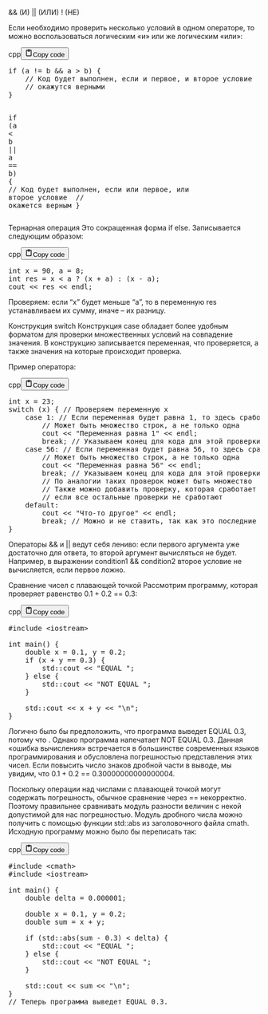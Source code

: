 <p>&amp;&amp; (И)
|| (ИЛИ)
! (НЕ)</p>
<p>Если необходимо проверить несколько условий в одном операторе, 
то можно воспользоваться логическим «и» или же логическим «или»:</p>
<div class="code_element"><div class="lang_line"><text>cpp</text><button class="copy_code_button" onclick="CopyCode(this)"><svg style="width: 1.2em;height: 1.2em;" aria-hidden="true" xmlns="http://www.w3.org/2000/svg" fill="none" viewBox="0 0 24 24"><path stroke="currentColor" stroke-linecap="round" stroke-linejoin="round" stroke-width="2" d="M15 4h3a1 1 0 0 1 1 1v15a1 1 0 0 1-1 1H6a1 1 0 0 1-1-1V5a1 1 0 0 1 1-1h3m0 3h6m-5-4v4h4V3h-4Z"/></svg><text>Copy code</text></button></div><div class="code language-cpp"><div class="highlight"><pre><span></span><span class="k">if</span><span class="w"> </span><span class="p">(</span><span class="n">a</span><span class="w"> </span><span class="o">!=</span><span class="w"> </span><span class="n">b</span><span class="w"> </span><span class="o">&amp;&amp;</span><span class="w"> </span><span class="n">a</span><span class="w"> </span><span class="o">&gt;</span><span class="w"> </span><span class="n">b</span><span class="p">)</span><span class="w"> </span><span class="p">{</span>
<span class="w">    </span><span class="c1">// Код будет выполнен, если и первое, и второе условие</span>
<span class="w">    </span><span class="c1">// окажутся верными</span>
<span class="p">}</span>

<span class="k">if</span><span class="w"> </span><span class="p">(</span><span class="n">a</span><span class="w"> </span><span class="o">&lt;</span><span class="w"> </span><span class="n">b</span><span class="w"> </span><span class="o">||</span><span class="w"> </span><span class="n">a</span><span class="w"> </span><span class="o">==</span><span class="w"> </span><span class="n">b</span><span class="p">)</span><span class="w"> </span><span class="p">{</span>
<span class="w">    </span><span class="c1">// Код будет выполнен, если или первое, или второе условие</span>
<span class="w">    </span><span class="c1">// окажется верным</span>
<span class="p">}</span>
</pre></div></div></div>

<p>Тернарная операция
Это сокращенная форма if else. Записывается следующим образом:</p>
<div class="code_element"><div class="lang_line"><text>cpp</text><button class="copy_code_button" onclick="CopyCode(this)"><svg style="width: 1.2em;height: 1.2em;" aria-hidden="true" xmlns="http://www.w3.org/2000/svg" fill="none" viewBox="0 0 24 24"><path stroke="currentColor" stroke-linecap="round" stroke-linejoin="round" stroke-width="2" d="M15 4h3a1 1 0 0 1 1 1v15a1 1 0 0 1-1 1H6a1 1 0 0 1-1-1V5a1 1 0 0 1 1-1h3m0 3h6m-5-4v4h4V3h-4Z"/></svg><text>Copy code</text></button></div><div class="code language-cpp"><div class="highlight"><pre><span></span><span class="kt">int</span><span class="w"> </span><span class="n">x</span><span class="w"> </span><span class="o">=</span><span class="w"> </span><span class="mi">90</span><span class="p">,</span><span class="w"> </span><span class="n">a</span><span class="w"> </span><span class="o">=</span><span class="w"> </span><span class="mi">8</span><span class="p">;</span>
<span class="kt">int</span><span class="w"> </span><span class="n">res</span><span class="w"> </span><span class="o">=</span><span class="w"> </span><span class="n">x</span><span class="w"> </span><span class="o">&lt;</span><span class="w"> </span><span class="n">a</span><span class="w"> </span><span class="o">?</span><span class="w"> </span><span class="p">(</span><span class="n">x</span><span class="w"> </span><span class="o">+</span><span class="w"> </span><span class="n">a</span><span class="p">)</span><span class="w"> </span><span class="o">:</span><span class="w"> </span><span class="p">(</span><span class="n">x</span><span class="w"> </span><span class="o">-</span><span class="w"> </span><span class="n">a</span><span class="p">);</span>
<span class="n">cout</span><span class="w"> </span><span class="o">&lt;&lt;</span><span class="w"> </span><span class="n">res</span><span class="w"> </span><span class="o">&lt;&lt;</span><span class="w"> </span><span class="n">endl</span><span class="p">;</span>
</pre></div></div></div>

<p>Проверяем: если “x” будет меньше “а”, то в переменную res устанавливаем их сумму, иначе – их разницу. </p>
<p>Конструкция switch
Конструкция case обладает более удобным форматом для проверки множественных условий на совпадение значения. 
В конструкцию записывается переменная, что проверяется, а также значения на которые происходит проверка.</p>
<p>Пример оператора:</p>
<div class="code_element"><div class="lang_line"><text>cpp</text><button class="copy_code_button" onclick="CopyCode(this)"><svg style="width: 1.2em;height: 1.2em;" aria-hidden="true" xmlns="http://www.w3.org/2000/svg" fill="none" viewBox="0 0 24 24"><path stroke="currentColor" stroke-linecap="round" stroke-linejoin="round" stroke-width="2" d="M15 4h3a1 1 0 0 1 1 1v15a1 1 0 0 1-1 1H6a1 1 0 0 1-1-1V5a1 1 0 0 1 1-1h3m0 3h6m-5-4v4h4V3h-4Z"/></svg><text>Copy code</text></button></div><div class="code language-cpp"><div class="highlight"><pre><span></span><span class="kt">int</span><span class="w"> </span><span class="n">x</span><span class="w"> </span><span class="o">=</span><span class="w"> </span><span class="mi">23</span><span class="p">;</span>
<span class="k">switch</span><span class="w"> </span><span class="p">(</span><span class="n">x</span><span class="p">)</span><span class="w"> </span><span class="p">{</span><span class="w"> </span><span class="c1">// Проверяем переменную x</span>
<span class="w">    </span><span class="k">case</span><span class="w"> </span><span class="mi">1</span><span class="p">:</span><span class="w"> </span><span class="c1">// Если переменная будет равна 1, то здесь сработает код</span>
<span class="w">        </span><span class="c1">// Может быть множество строк, а не только одна</span>
<span class="w">        </span><span class="n">cout</span><span class="w"> </span><span class="o">&lt;&lt;</span><span class="w"> </span><span class="s">&quot;Переменная равна 1&quot;</span><span class="w"> </span><span class="o">&lt;&lt;</span><span class="w"> </span><span class="n">endl</span><span class="p">;</span>
<span class="w">        </span><span class="k">break</span><span class="p">;</span><span class="w"> </span><span class="c1">// Указываем конец для кода для этой проверки</span>
<span class="w">    </span><span class="k">case</span><span class="w"> </span><span class="mi">56</span><span class="p">:</span><span class="w"> </span><span class="c1">// Если переменная будет равна 56, то здесь сработает код</span>
<span class="w">        </span><span class="c1">// Может быть множество строк, а не только одна</span>
<span class="w">        </span><span class="n">cout</span><span class="w"> </span><span class="o">&lt;&lt;</span><span class="w"> </span><span class="s">&quot;Переменная равна 56&quot;</span><span class="w"> </span><span class="o">&lt;&lt;</span><span class="w"> </span><span class="n">endl</span><span class="p">;</span>
<span class="w">        </span><span class="k">break</span><span class="p">;</span><span class="w"> </span><span class="c1">// Указываем конец для кода для этой проверки</span>
<span class="w">        </span><span class="c1">// По аналогии таких проверок может быть множество</span>
<span class="w">        </span><span class="c1">// Также можно добавить проверку, которая сработает в случае</span>
<span class="w">        </span><span class="c1">// если все остальные проверки не сработают</span>
<span class="w">    </span><span class="k">default</span><span class="o">:</span>
<span class="w">        </span><span class="n">cout</span><span class="w"> </span><span class="o">&lt;&lt;</span><span class="w"> </span><span class="s">&quot;Что-то другое&quot;</span><span class="w"> </span><span class="o">&lt;&lt;</span><span class="w"> </span><span class="n">endl</span><span class="p">;</span>
<span class="w">        </span><span class="k">break</span><span class="p">;</span><span class="w"> </span><span class="c1">// Можно и не ставить, так как это последние условие</span>
<span class="p">}</span>
</pre></div></div></div>

<p>Операторы &amp;&amp; и || ведут себя лениво: если первого аргумента уже достаточно для ответа, то второй аргумент вычисляться не будет. 
Например, в выражении condition1 &amp;&amp; condition2 второе условие не вычисляется, если первое ложно.</p>
<p>Сравнение чисел с плавающей точкой
Рассмотрим программу, которая проверяет равенство 0.1 + 0.2 == 0.3:</p>
<div class="code_element"><div class="lang_line"><text>cpp</text><button class="copy_code_button" onclick="CopyCode(this)"><svg style="width: 1.2em;height: 1.2em;" aria-hidden="true" xmlns="http://www.w3.org/2000/svg" fill="none" viewBox="0 0 24 24"><path stroke="currentColor" stroke-linecap="round" stroke-linejoin="round" stroke-width="2" d="M15 4h3a1 1 0 0 1 1 1v15a1 1 0 0 1-1 1H6a1 1 0 0 1-1-1V5a1 1 0 0 1 1-1h3m0 3h6m-5-4v4h4V3h-4Z"/></svg><text>Copy code</text></button></div><div class="code language-cpp"><div class="highlight"><pre><span></span><span class="cp">#include</span><span class="w"> </span><span class="cpf">&lt;iostream&gt;</span>
<span class="w"> </span>
<span class="kt">int</span><span class="w"> </span><span class="nf">main</span><span class="p">()</span><span class="w"> </span><span class="p">{</span>
<span class="w">    </span><span class="kt">double</span><span class="w"> </span><span class="n">x</span><span class="w"> </span><span class="o">=</span><span class="w"> </span><span class="mf">0.1</span><span class="p">,</span><span class="w"> </span><span class="n">y</span><span class="w"> </span><span class="o">=</span><span class="w"> </span><span class="mf">0.2</span><span class="p">;</span>
<span class="w">    </span><span class="k">if</span><span class="w"> </span><span class="p">(</span><span class="n">x</span><span class="w"> </span><span class="o">+</span><span class="w"> </span><span class="n">y</span><span class="w"> </span><span class="o">==</span><span class="w"> </span><span class="mf">0.3</span><span class="p">)</span><span class="w"> </span><span class="p">{</span>
<span class="w">        </span><span class="n">std</span><span class="o">::</span><span class="n">cout</span><span class="w"> </span><span class="o">&lt;&lt;</span><span class="w"> </span><span class="s">&quot;EQUAL &quot;</span><span class="p">;</span>
<span class="w">    </span><span class="p">}</span><span class="w"> </span><span class="k">else</span><span class="w"> </span><span class="p">{</span>
<span class="w">        </span><span class="n">std</span><span class="o">::</span><span class="n">cout</span><span class="w"> </span><span class="o">&lt;&lt;</span><span class="w"> </span><span class="s">&quot;NOT EQUAL &quot;</span><span class="p">;</span>
<span class="w">    </span><span class="p">}</span>
<span class="w"> </span>
<span class="w">    </span><span class="n">std</span><span class="o">::</span><span class="n">cout</span><span class="w"> </span><span class="o">&lt;&lt;</span><span class="w"> </span><span class="n">x</span><span class="w"> </span><span class="o">+</span><span class="w"> </span><span class="n">y</span><span class="w"> </span><span class="o">&lt;&lt;</span><span class="w"> </span><span class="s">&quot;</span><span class="se">\n</span><span class="s">&quot;</span><span class="p">;</span>
<span class="p">}</span>
</pre></div></div></div>

<p>Логично было бы предположить, что программа выведет EQUAL 0.3, потому что . 
Однако программа напечатает NOT EQUAL 0.3. 
Данная «ошибка вычисления» встречается в большинстве современных языков программирования и обусловлена погрешностью представления этих чисел. 
Если повысить число знаков дробной части в выводе, мы увидим, что 0.1 + 0.2 == 0.30000000000000004.</p>
<p>Поскольку операции над числами с плавающей точкой могут содержать погрешность, обычное сравнение через == некорректно. 
Поэтому правильнее сравнивать модуль разности величин с некой допустимой для нас погрешностью. 
Модуль дробного числа можно получить с помощью функции std::abs из заголовочного файла cmath. 
Исходную программу можно было бы переписать так:</p>
<div class="code_element"><div class="lang_line"><text>cpp</text><button class="copy_code_button" onclick="CopyCode(this)"><svg style="width: 1.2em;height: 1.2em;" aria-hidden="true" xmlns="http://www.w3.org/2000/svg" fill="none" viewBox="0 0 24 24"><path stroke="currentColor" stroke-linecap="round" stroke-linejoin="round" stroke-width="2" d="M15 4h3a1 1 0 0 1 1 1v15a1 1 0 0 1-1 1H6a1 1 0 0 1-1-1V5a1 1 0 0 1 1-1h3m0 3h6m-5-4v4h4V3h-4Z"/></svg><text>Copy code</text></button></div><div class="code language-cpp"><div class="highlight"><pre><span></span><span class="cp">#include</span><span class="w"> </span><span class="cpf">&lt;cmath&gt;</span>
<span class="cp">#include</span><span class="w"> </span><span class="cpf">&lt;iostream&gt;</span>
<span class="w"> </span>
<span class="kt">int</span><span class="w"> </span><span class="nf">main</span><span class="p">()</span><span class="w"> </span><span class="p">{</span>
<span class="w">    </span><span class="kt">double</span><span class="w"> </span><span class="n">delta</span><span class="w"> </span><span class="o">=</span><span class="w"> </span><span class="mf">0.000001</span><span class="p">;</span>
<span class="w"> </span>
<span class="w">    </span><span class="kt">double</span><span class="w"> </span><span class="n">x</span><span class="w"> </span><span class="o">=</span><span class="w"> </span><span class="mf">0.1</span><span class="p">,</span><span class="w"> </span><span class="n">y</span><span class="w"> </span><span class="o">=</span><span class="w"> </span><span class="mf">0.2</span><span class="p">;</span>
<span class="w">    </span><span class="kt">double</span><span class="w"> </span><span class="n">sum</span><span class="w"> </span><span class="o">=</span><span class="w"> </span><span class="n">x</span><span class="w"> </span><span class="o">+</span><span class="w"> </span><span class="n">y</span><span class="p">;</span>
<span class="w"> </span>
<span class="w">    </span><span class="k">if</span><span class="w"> </span><span class="p">(</span><span class="n">std</span><span class="o">::</span><span class="n">abs</span><span class="p">(</span><span class="n">sum</span><span class="w"> </span><span class="o">-</span><span class="w"> </span><span class="mf">0.3</span><span class="p">)</span><span class="w"> </span><span class="o">&lt;</span><span class="w"> </span><span class="n">delta</span><span class="p">)</span><span class="w"> </span><span class="p">{</span>
<span class="w">        </span><span class="n">std</span><span class="o">::</span><span class="n">cout</span><span class="w"> </span><span class="o">&lt;&lt;</span><span class="w"> </span><span class="s">&quot;EQUAL &quot;</span><span class="p">;</span>
<span class="w">    </span><span class="p">}</span><span class="w"> </span><span class="k">else</span><span class="w"> </span><span class="p">{</span>
<span class="w">        </span><span class="n">std</span><span class="o">::</span><span class="n">cout</span><span class="w"> </span><span class="o">&lt;&lt;</span><span class="w"> </span><span class="s">&quot;NOT EQUAL &quot;</span><span class="p">;</span>
<span class="w">    </span><span class="p">}</span>
<span class="w"> </span>
<span class="w">    </span><span class="n">std</span><span class="o">::</span><span class="n">cout</span><span class="w"> </span><span class="o">&lt;&lt;</span><span class="w"> </span><span class="n">sum</span><span class="w"> </span><span class="o">&lt;&lt;</span><span class="w"> </span><span class="s">&quot;</span><span class="se">\n</span><span class="s">&quot;</span><span class="p">;</span>
<span class="p">}</span>
<span class="c1">// Теперь программа выведет EQUAL 0.3.</span>
</pre></div></div></div>